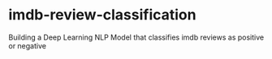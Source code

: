 # imdb-review-classification
Building a Deep Learning NLP Model that classifies imdb reviews as positive or negative
